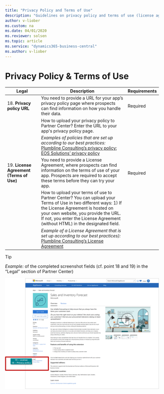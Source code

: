 ```yaml
---
title: "Privacy Policy and Terms of Use"
description: "Guidelines on privacy policy and terms of use (license agreement) links"
author: v-liober
ms.custom: na
ms.date: 04/01/2020
ms.reviewer: solsen
ms.topic: article
ms.service: "dynamics365-business-central"
ms.author: v-liober
---
```


# Privacy Policy & Terms of Use

| Legal | Description | Requirements |
|-------|-------------|--------------|
| 18. **Privacy policy URL**  | You need to provide a URL for your app’s privacy policy page where prospects can find information on how you handle their data.| Required|
|| How to upload your privacy policy to Partner Center? Enter the URL to your app's privacy policy page.|
|| *Examples of policies that are set up according to our best practices:* [Plumbline Consulting’s privacy policy](https://progressussoftware.com/privacy-policy/); [EOS Solutions’ privacy policy](https://www.eos-solutions.it/en/privacy.html)|
| 19. **License Agreement (Terms of Use)** |  You need to provide a License Agreement, where prospects can find information on the terms of use of your app. Prospects are required to accept these terms before they can try your app.  | Required     |
|| How to upload your terms of use to Partner Center? You can upload your Terms of Use in two different ways: 1) If the License Agreement is hosted on your own website, you  provide the URL. If not, you enter the License Agreement (without HTML) in the designated field.
||*Example of a License Agreement that is set up according to our best practices):* [Plumbline Consulting’s License Agreement](https://progressussoftware.com/user-agreement/)

> [!TIP]  
> *Example:* of the completed screenshot fields (cf. point 18 and 19) in the “Legal” section of Partner Center)

![Storefront Detail - Privacy Policy & License Agreement](../../media/PrivacyLicense.png)